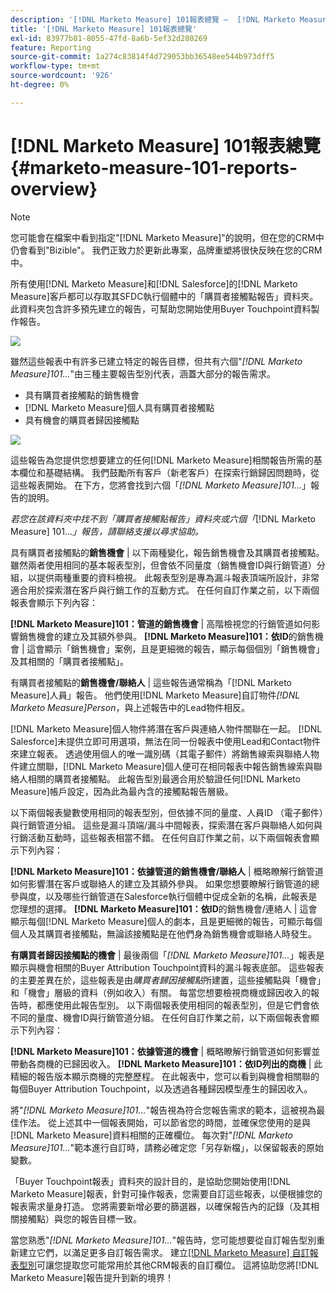 ```yaml
---
description: '[!DNL Marketo Measure] 101報表總覽 —  [!DNL Marketo Measure]'
title: '[!DNL Marketo Measure] 101報表總覽'
exl-id: 83977b81-8055-47fd-8a6b-5ef32d280269
feature: Reporting
source-git-commit: 1a274c83814f4d729053bb36548ee544b973dff5
workflow-type: tm+mt
source-wordcount: '926'
ht-degree: 0%

---
```


# [!DNL Marketo Measure] 101報表總覽 {#marketo-measure-101-reports-overview}

>[!NOTE]
>
>您可能會在檔案中看到指定&quot;[!DNL Marketo Measure]&quot;的說明，但在您的CRM中仍會看到&quot;Bizible&quot;。 我們正致力於更新此專案，品牌重塑將很快反映在您的CRM中。

所有使用[!DNL Marketo Measure]和[!DNL Salesforce]的[!DNL Marketo Measure]客戶都可以存取其SFDC執行個體中的「購買者接觸點報告」資料夾。 此資料夾包含許多預先建立的報告，可幫助您開始使用Buyer Touchpoint資料製作報告。

![](assets/bizible-101-reports-overview-1.png)

雖然這些報表中有許多已建立特定的報告目標，但共有六個&quot;_[!DNL Marketo Measure]101..._&quot;由三種主要報告型別代表，涵蓋大部分的報告需求。

* 具有購買者接觸點的銷售機會
* [!DNL Marketo Measure]個人具有購買者接觸點
* 具有機會的購買者歸因接觸點

![](assets/bizible-101-reports-overview-2.png)

這些報告為您提供您想要建立的任何[!DNL Marketo Measure]相關報告所需的基本欄位和基礎結構。 我們鼓勵所有客戶（新老客戶）在探索行銷歸因問題時，從這些報表開始。 在下方，您將會找到六個「_[!DNL Marketo Measure]101..._」報告的說明。

_若您在該資料夾中找不到「購買者接觸點報告」資料夾或六個「_[!DNL Marketo Measure] 101..._」報告，請聯絡支援以尋求協助。_

具有購買者接觸點的&#x200B;**銷售機會** | 以下兩種變化，報告銷售機會及其購買者接觸點。 雖然兩者使用相同的基本報表型別，但會依不同量度（銷售機會ID與行銷管道）分組，以提供兩種重要的資料檢視。 此報表型別是專為漏斗報表頂端所設計，非常適合用於探索潛在客戶與行銷工作的互動方式。 在任何自訂作業之前，以下兩個報表會顯示下列內容：

**[!DNL Marketo Measure]101：管道的銷售機會** | 高階檢視您的行銷管道如何影響銷售機會的建立及其額外參與。
**[!DNL Marketo Measure]101：依ID**&#x200B;的銷售機會 | 這會顯示「銷售機會」案例，且是更細微的報告，顯示每個個別「銷售機會」及其相關的「購買者接觸點」。

有購買者接觸點的&#x200B;**銷售機會/聯絡人** | 這些報告通常稱為「[!DNL Marketo Measure]人員」報告。 他們使用[!DNL Marketo Measure]自訂物件&#x200B;_[!DNL Marketo Measure]Person_，與上述報告中的Lead物件相反。

[!DNL Marketo Measure]個人物件將潛在客戶與連絡人物件關聯在一起。 [!DNL Salesforce]未提供立即可用選項，無法在同一份報表中使用Lead和Contact物件來建立報表。 透過使用個人的唯一識別碼（其電子郵件）將銷售線索與聯絡人物件建立關聯，[!DNL Marketo Measure]個人便可在相同報表中報告銷售線索與聯絡人相關的購買者接觸點。 此報告型別最適合用於驗證任何[!DNL Marketo Measure]帳戶設定，因為此為最內含的接觸點報告層級。

以下兩個報表變數使用相同的報表型別，但依據不同的量度、人員ID （電子郵件）與行銷管道分組。 這些是漏斗頂端/漏斗中間報表，探索潛在客戶與聯絡人如何與行銷活動互動時，這些報表相當不錯。 在任何自訂作業之前，以下兩個報表會顯示下列內容：

**[!DNL Marketo Measure]101：依據管道的銷售機會/聯絡人** | 概略瞭解行銷管道如何影響潛在客戶或聯絡人的建立及其額外參與。 如果您想要瞭解行銷管道的總參與度，以及哪些行銷管道在Salesforce執行個體中促成全新的名稱，此報表是您理想的選擇。
**[!DNL Marketo Measure]101：依ID**&#x200B;的銷售機會/連絡人 | 這會顯示每個[!DNL Marketo Measure]個人的劇本，且是更細微的報告，可顯示每個個人及其購買者接觸點，無論該接觸點是在他們身為銷售機會或聯絡人時發生。

**有購買者歸因接觸點的機會** | 最後兩個「_[!DNL Marketo Measure]101..._」報表是顯示與機會相關的Buyer Attribution Touchpoint資料的漏斗報表底部。 這些報表的主要差異在於，這些報表是由&#x200B;_購買者歸因接觸點_&#x200B;所建置，這些接觸點與「機會」和「機會」層級的資料（例如收入）有關。 每當您想要檢視商機或歸因收入的報告時，都應使用此報告型別。 以下兩個報表使用相同的報表型別，但是它們會依不同的量度、機會ID與行銷管道分組。 在任何自訂作業之前，以下兩個報表會顯示下列內容：

**[!DNL Marketo Measure]101：依據管道的機會** | 概略瞭解行銷管道如何影響並帶動各商機的已歸因收入。
**[!DNL Marketo Measure]101：依ID列出的商機** | 此精細的報告版本顯示商機的完整歷程。 在此報表中，您可以看到與機會相關聯的每個Buyer Attribution Touchpoint，以及透過各種歸因模型產生的歸因收入。

將&quot;_[!DNL Marketo Measure]101..._&quot;報告視為符合您報告需求的範本，這被視為最佳作法。 從上述其中一個報表開始，可以節省您的時間，並確保您使用的是與[!DNL Marketo Measure]資料相關的正確欄位。 每次對&quot;_[!DNL Marketo Measure]101..._&quot;範本進行自訂時，請務必確定您「另存新檔」，以保留報表的原始變數。

「Buyer Touchpoint報表」資料夾的設計目的，是協助您開始使用[!DNL Marketo Measure]報表，針對可操作報表，您需要自訂這些報表，以便根據您的報表需求量身打造。 您將需要新增必要的篩選器，以確保報告內的記錄（及其相關接觸點）與您的報告目標一致。

當您熟悉&quot;_[!DNL Marketo Measure]101..._&quot;報告時，您可能想要從自訂報告型別重新建立它們，以滿足更多自訂報告需求。 建立[[!DNL Marketo Measure] 自訂報表型別](/help/marketo-measure-salesforce-reporting/new-report-types/creating-custom-marketo-measure-report-types.md)可讓您提取您可能常用於其他CRM報表的自訂欄位。 這將協助您將[!DNL Marketo Measure]報告提升到新的境界！
